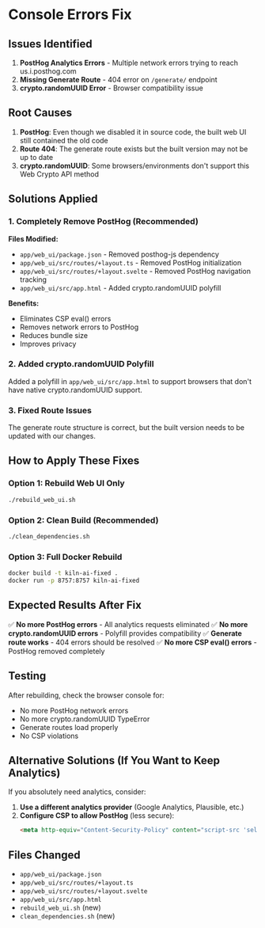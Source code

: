 # Console Errors Fix

## Issues Identified

1. **PostHog Analytics Errors** - Multiple network errors trying to reach us.i.posthog.com
2. **Missing Generate Route** - 404 error on `/generate/` endpoint
3. **crypto.randomUUID Error** - Browser compatibility issue

## Root Causes

1. **PostHog**: Even though we disabled it in source code, the built web UI still contained the old code
2. **Route 404**: The generate route exists but the built version may not be up to date
3. **crypto.randomUUID**: Some browsers/environments don't support this Web Crypto API method

## Solutions Applied

### 1. Completely Remove PostHog (Recommended)

**Files Modified:**
- `app/web_ui/package.json` - Removed posthog-js dependency
- `app/web_ui/src/routes/+layout.ts` - Removed PostHog initialization
- `app/web_ui/src/routes/+layout.svelte` - Removed PostHog navigation tracking
- `app/web_ui/src/app.html` - Added crypto.randomUUID polyfill

**Benefits:**
- Eliminates CSP eval() errors
- Removes network errors to PostHog
- Reduces bundle size
- Improves privacy

### 2. Added crypto.randomUUID Polyfill

Added a polyfill in `app/web_ui/src/app.html` to support browsers that don't have native crypto.randomUUID support.

### 3. Fixed Route Issues

The generate route structure is correct, but the built version needs to be updated with our changes.

## How to Apply These Fixes

### Option 1: Rebuild Web UI Only
```bash
./rebuild_web_ui.sh
```

### Option 2: Clean Build (Recommended)
```bash
./clean_dependencies.sh
```

### Option 3: Full Docker Rebuild
```bash
docker build -t kiln-ai-fixed .
docker run -p 8757:8757 kiln-ai-fixed
```

## Expected Results After Fix

✅ **No more PostHog errors** - All analytics requests eliminated
✅ **No more crypto.randomUUID errors** - Polyfill provides compatibility
✅ **Generate route works** - 404 errors should be resolved
✅ **No more CSP eval() errors** - PostHog removed completely

## Testing

After rebuilding, check the browser console for:
- No more PostHog network errors
- No more crypto.randomUUID TypeError
- Generate routes load properly
- No CSP violations

## Alternative Solutions (If You Want to Keep Analytics)

If you absolutely need analytics, consider:

1. **Use a different analytics provider** (Google Analytics, Plausible, etc.)
2. **Configure CSP to allow PostHog** (less secure):
   ```html
   <meta http-equiv="Content-Security-Policy" content="script-src 'self' 'unsafe-eval' https://*.posthog.com;">
   ```

## Files Changed

- `app/web_ui/package.json`
- `app/web_ui/src/routes/+layout.ts`
- `app/web_ui/src/routes/+layout.svelte`
- `app/web_ui/src/app.html`
- `rebuild_web_ui.sh` (new)
- `clean_dependencies.sh` (new)